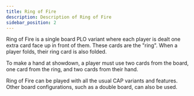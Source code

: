 ```yaml
---
title: Ring of Fire
description: Description of Ring of Fire
sidebar_position: 2
---
```


Ring of Fire is a single board PLO variant where each player is dealt
one extra card face up in front of them. These cards are the "ring".
When a player folds, their ring card is also folded.

To make a hand at showdown, a player must use two cards from the board,
one card from the ring, and two cards from their hand.

Ring of Fire can be played with all the usual CAP variants and features.
Other board configurations, such as a double board, can also be used.
